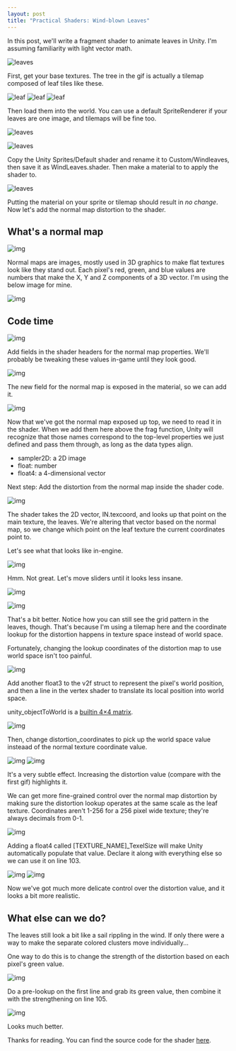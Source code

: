 ```yaml
---
layout: post
title: "Practical Shaders: Wind-blown Leaves"
---
```


In this post, we'll write a fragment shader to animate leaves in Unity. I'm assuming familiarity with light vector math.

![leaves](https://garzaa.github.io/blog/assets/leaves/leaves.gif)

First, get your base textures. The tree in the gif is actually a tilemap composed of leaf tiles like these.

![leaf](https://garzaa.github.io/blog/assets/leaves/leafM4.png)
![leaf](https://garzaa.github.io/blog/assets/leaves/leafm5.png)
![leaf](https://garzaa.github.io/blog/assets/leaves/leafM6.png)

Then load them into the world. You can use a default SpriteRenderer if your leaves are one image, and tilemaps will be fine too.

![leaves](https://garzaa.github.io/blog/assets/leaves/textureInWorld.png)


![leaves](https://garzaa.github.io/blog/assets/leaves/shaderbase.png)

Copy the Unity Sprites/Default shader and rename it to Custom/Windleaves, then save it as WindLeaves.shader.
Then make a material to to apply the shader to.

![leaves](https://garzaa.github.io/blog/assets/leaves/material1.png)

Putting the material on your sprite or tilemap should result in _no change_. Now let's add the normal map distortion to the shader.


## What's a normal map

![img](https://garzaa.github.io/blog/assets/leaves/normal_640.png)

Normal maps are images, mostly used in 3D graphics to make flat textures look like they stand out. 
Each pixel's red, green, and blue values are numbers that make the X, Y and Z components of a 3D vector. 
I'm using the below image for mine.

![img](https://garzaa.github.io/blog/assets/leaves/normalmap.png)


## Code time
![img](https://garzaa.github.io/blog/assets/leaves/shader_headers.png)


Add fields in the shader headers for the normal map properties. We'll probably be tweaking these values in-game until they look good.

![img](https://garzaa.github.io/blog/assets/leaves/material2.png)

The new field for the normal map is exposed in the material, so we can add it.

![img](https://garzaa.github.io/blog/assets/leaves/shaderfields.png)

Now that we've got the normal map exposed up top, we need to read it in the shader. 
When we add them here above the frag function, Unity will recognize that those names correspond to the top-level properties we just defined and pass them through,
    as long as the data types align.
- sampler2D: a 2D image
- float: number
- float4: a 4-dimensional vector

Next step: Add the distortion from the normal map inside the shader code. 

![img](https://garzaa.github.io/blog/assets/leaves/frag1.png)

The shader takes the 2D vector, IN.texcoord, and looks up that point on the main texture, the leaves. We're altering that vector based on the normal map, so we change which point on the leaf texture the current coordinates point to.

Let's see what that looks like in-engine.

![img](https://garzaa.github.io/blog/assets/leaves/shader1.gif)

Hmm. Not great. Let's move sliders until it looks less insane.

![img](https://garzaa.github.io/blog/assets/leaves/shader2.gif)

![img](https://garzaa.github.io/blog/assets/leaves/material3.png)

That's a bit better. Notice how you can still see the grid pattern in the leaves, though. 
That's because I'm using a tilemap here and the coordinate lookup for the distortion happens in texture space instead of world space. 

Fortunately, changing the lookup coordinates of the distortion map to use world space isn't too painful.

![img](https://garzaa.github.io/blog/assets/leaves/v2f1.png)

Add another float3 to the v2f struct to represent the pixel's world position, and then a line in the vertex shader to translate its local position into world space.

unity_objectToWorld is a [builtin 4×4 matrix](https://docs.unity3d.com/Manual/SL-UnityShaderVariables.html). 

![img](https://garzaa.github.io/blog/assets/leaves/frag2.png)

Then, change distortion_coordinates to pick up the world space value insteaad of the normal texture coordinate value.

![img](https://garzaa.github.io/blog/assets/leaves/shader3.gif)
![img](https://garzaa.github.io/blog/assets/leaves/shader4.gif)

It's a very subtle effect. Increasing the distortion value (compare with the first gif) highlights it.

We can get more fine-grained control over the normal map distortion by making sure the distortion lookup operates at the same scale as the leaf texture. Coordinates aren't 1-256 for a 256 pixel wide texture; they're always decimals from 0-1.

![img](https://garzaa.github.io/blog/assets/leaves/frag4.png)

Adding a float4 called \[TEXTURE_NAME]_TexelSize will make Unity automatically populate that value. Declare it along with everything else so we can use it on line 103.

![img](https://garzaa.github.io/blog/assets/leaves/shader5.gif)
![img](https://garzaa.github.io/blog/assets/leaves/material4.png)

Now we've got much more delicate control over the distortion value, and it looks a bit more realistic.

## What else can we do?

The leaves still look a bit like a sail rippling in the wind. If only there were a way to make the separate colored clusters move individually...

One way to do this is to change the strength of the distortion based on each pixel's green value.

![img](https://garzaa.github.io/blog/assets/leaves/frag5.png)

Do a pre-lookup on the first line and grab its green value, then combine it with the strengthening on line 105.

![img](https://garzaa.github.io/blog/assets/leaves/shader6.gif)

Looks much better. 

Thanks for reading. You can find the source code for the shader [here](https://gist.github.com/garzaa/718990d4cb6a835c7914da771676e9cb).
